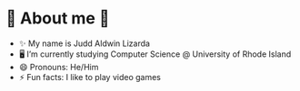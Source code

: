 #  🔭 About me 👋
<!-- **JABlizzzard/JABlizzzard** is a ✨ _special_ ✨ repository because its `README.md` (this file) appears on your GitHub profile. -->
- ✨ My name is Judd Aldwin Lizarda
- 🖥 I’m currently studying Computer Science @ University of Rhode Island
- 😄 Pronouns: He/Him
- ⚡ Fun facts: I like to play video games
